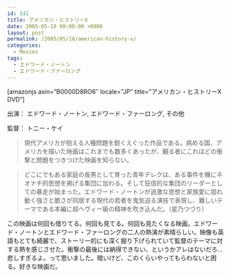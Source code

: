 ```yaml
---
id: 141
title: アメリカン・ヒストリーX
date: 2005-05-18 00:00:00 +0900
layout: post
permalink: /2005/05/18/american-history-x/
categories:
  - Movies
tags:
  - エドワード・ノートン
  - エドワード・ファーロング
---
```

[amazonjs asin=&#8221;B0000D8RO6&#8243; locale=&#8221;JP&#8221; title=&#8221;アメリカン・ヒストリーX DVD&#8221;]

出演： エドワード・ノートン, エドワード・ファーロング, その他
  
監督： トニー・ケイ
  
<!--more-->

> 現代アメリカが抱える人種問題を鋭くえぐった作品である。病める国、アメリカを描いた映画はこれまでも数多くあったが、観る者にこれほどの衝撃と問題をつきつけた映画を知らない。
     
> どこにでもある家庭の長男として育った青年デレクは、ある事件を機にネオナチ的思想を掲げる集団に加わる。そして狂信的な集団のリーダーとしての暴走が始まった。エドワード・ノートンが過激な思想と家族愛に揺れ動く強さと脆さが同居する現代の若者を鬼気迫る演技で表現し、難しいテーマである本編に超ヘヴィー級の精神を吹き込んだ。（星乃つづり）

この映画は何回も借りてる。何回も見てる。何回も見たくなる映画。エドワード・ノートンとエドワード・ファーロングの二人の熱演が素晴らしい。映像も英語もとても綺麗で、ストーリー的にも深く掘り下げられていて監督のテーマに対する熱を感じさせた。衝撃の最後には納得できない、というかアレはないだろ…悲しすぎるよ。って思いました。暗いけど、このくらいやってもらわないと困る。好きな映画だ。
